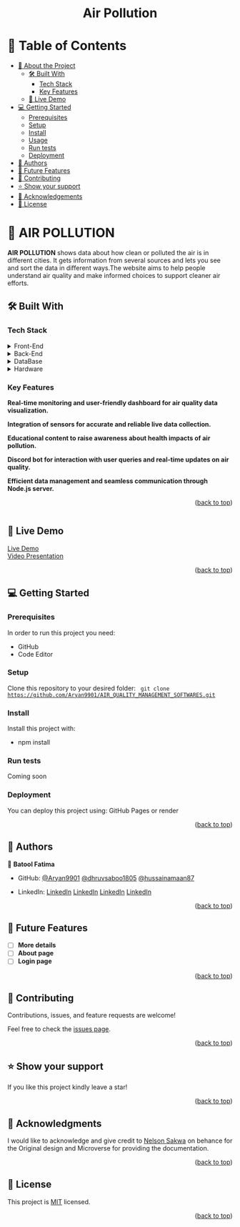 <a name="readme-top"></a>

<div align="center">

  <h1><b>Air Pollution</b></h1>

</div>

<!-- TABLE OF CONTENTS -->

# 📗 Table of Contents

- [📖 About the Project](#about-project)
  - [🛠 Built With](#built-with)
    - [Tech Stack](#tech-stack)
    - [Key Features](#key-features)
  - [🚀 Live Demo](#live-demo)
- [💻 Getting Started](#getting-started)
  - [Prerequisites](#prerequisites)
  - [Setup](#setup)
  - [Install](#install)
  - [Usage](#usage)
  - [Run tests](#run-tests)
  - [Deployment](#deployment)
- [👥 Authors](#authors)
- [🔭 Future Features](#future-features)
- [🤝 Contributing](#contributing)
- [⭐️ Show your support](#support)
- [🙏 Acknowledgements](#acknowledgements)
- [📝 License](#license)

<!-- PROJECT DESCRIPTION -->

# 📖 AIR POLLUTION <a name="about-project"></a>


**AIR POLLUTION** shows data about how clean or polluted the air is in different cities. It gets information from several sources and lets you see and sort the data in different ways.The website aims to help people understand air quality and make informed choices to support cleaner air efforts.

## 🛠 Built With <a name="built-with"></a>

### Tech Stack <a name="tech-stack"></a>

<details>
  <summary>Front-End</summary>
  <ul>
    <li><a href="https://reactjs.org/">React-js</a></li>
    <li><a href="https://sass-lang.com/documentation/">Sass: Syntactically Awesome Style Sheets</a></li>
    <li><a href="https://www.chartjs.org/">Chart js</a></li>
    <li><a href="https://axios-http.com/docs/api_intro">Axios</a></li>
  </ul>
</details>
<details>
  <summary>Back-End</summary>
  <ul>
    <li><a href="https://nodejs.org/docs/latest/api/">Node-js</a></li>
    <li><a href="https://cron-job.org/en/">Chrone Job</a></li>
    <li><a href="https://expressjs.com/">Express-Js</a></li>
  </ul>
</details>
<details>
  <summary>DataBase</summary>
  <ul>
    <li><a href="https://www.mongodb.com/">Mongo-DB</a></li>
  </ul>
</details>
<details>
  <summary>Hardware</summary>
  <ul>
    <li><a href="https://www.arduino.cc/">Arduino-Uno</a></li>
    <li><a href="https://blynk.io/">Blynk-Software</a></li>
  </ul>
</details>  


<!-- Features -->

### Key Features <a name="key-features"></a>

**Real-time monitoring and user-friendly dashboard for air quality data visualization.**

**Integration of sensors for accurate and reliable live data collection.**

**Educational content to raise awareness about health impacts of air pollution.**

**Discord bot for interaction with user queries and real-time updates on air quality.**

**Efficient data management and seamless communication through Node.js server.**

<p align="right">(<a href="#readme-top">back to top</a>)</p>

<!--Circuit Diagram--!>
<img src = "" ></img>
<!-- LIVE DEMO -->

## 🚀 Live Demo <a name="live-demo"></a>

[Live Demo](https://air-pollution-data.vercel.app/) 
<br>
[Video Presentation](https://youtu.be/Fvw-E-pgo4c)

<!-- - [Live Demo Link](https://google.com) -->

<p align="right">(<a href="#readme-top">back to top</a>)</p>

<!-- GETTING STARTED -->


## 💻 Getting Started <a name="getting-started"></a>



### Prerequisites

In order to run this project you need:

* GitHub
* Code Editor

### Setup

Clone this repository to your desired folder:
<code>
  git clone https://github.com/Aryan9901/AIR_QUALITY_MANAGEMENT_SOFTWARES.git
</code>


### Install

Install this project with:

* npm install


### Run tests

Coming soon

### Deployment <a name="deployment"></a>

You can deploy this project using: GitHub Pages or render


<p align="right">(<a href="#readme-top">back to top</a>)</p>
<!-- AUTHORS -->

## 👥 Authors <a name="authors"></a>

👤 **Batool Fatima**

- GitHub: [@Aryan9901](https://github.com/Aryan9901)
           [@dhruvsaboo1805](https://github.com/dhruvsaboo1805)
            [@hussainamaan87](https://github.com/hussainamaan87)
  
- LinkedIn: [LinkedIn](https://www.linkedin.com/in/dhruvsaboo1805)
            [LinkedIn](https://www.linkedin.com/in/agaryan)
            [LinkedIn](https://www.linkedin.com/in/hussainamaan87)
            [LinkedIn](https://www.linkedin.com/in/akanksha314)


<p align="right">(<a href="#readme-top">back to top</a>)</p>


<!-- FUTURE FEATURES -->

## 🔭 Future Features <a name="future-features"></a>


- [ ] **More details**
- [ ] **About page**
- [ ] **Login page**

<p align="right">(<a href="#readme-top">back to top</a>)</p>

<!-- CONTRIBUTING -->

## 🤝 Contributing <a name="contributing"></a>

Contributions, issues, and feature requests are welcome!

Feel free to check the [issues page](../../issues/).

<p align="right">(<a href="#readme-top">back to top</a>)</p>

<!-- SUPPORT -->

## ⭐️ Show your support <a name="support"></a>


If you like this project kindly leave a star!


<p align="right">(<a href="#readme-top">back to top</a>)</p>

<!-- ACKNOWLEDGEMENTS -->

## 🙏 Acknowledgments <a name="acknowledgements"></a>

I would like to acknowledge and give credit to [Nelson Sakwa](https://www.behance.net/sakwadesignstudio) on behance for the Original design and Microverse for providing the documentation.

<p align="right">(<a href="#readme-top">back to top</a>)</p>


<!-- LICENSE -->

## 📝 License <a name="license"></a>

This project is [MIT](./LICENSE) licensed.


<p align="right">(<a href="#readme-top">back to top</a>)</p>
